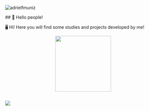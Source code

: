 
<p align="left"> <img src="https://komarev.com/ghpvc/?username=renild0&label=Profile%20views&color=0e75b6&style=flat" alt="adrielfmuniz" /> </p>
## 👋 Hello people!

:desktop_computer: Hi! Here you will find some studies and projects developed by me!
<div align="center">
  <a href="https://github.com/renild0">
  <img height="180em" src="https://github-readme-stats.vercel.app/api?username=renild0&show_icons=true&theme=dark&include_all_commits=true&count_private=true"/>


</div>
  
  ##
 
<div>  
  <a href="https://www.linkedin.com/in/renild0/" target="_blank"><img src="https://img.shields.io/badge/-LinkedIn-%230077B5?style=for-the-badge&logo=linkedin&logoColor=white" target="_blank"></a> 

 
</div>
